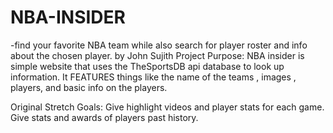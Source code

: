 # NBA-INSIDER
-find your favorite NBA team while also search for player roster and info about the chosen player. by John Sujith
Project Purpose:
NBA insider is simple website that uses the TheSportsDB api database to look up information. It FEATURES things like the name of the teams , images , players, and basic info on the players.

Original Stretch Goals:
Give highlight videos and player stats for each game. 
Give stats and awards of players past history. 


